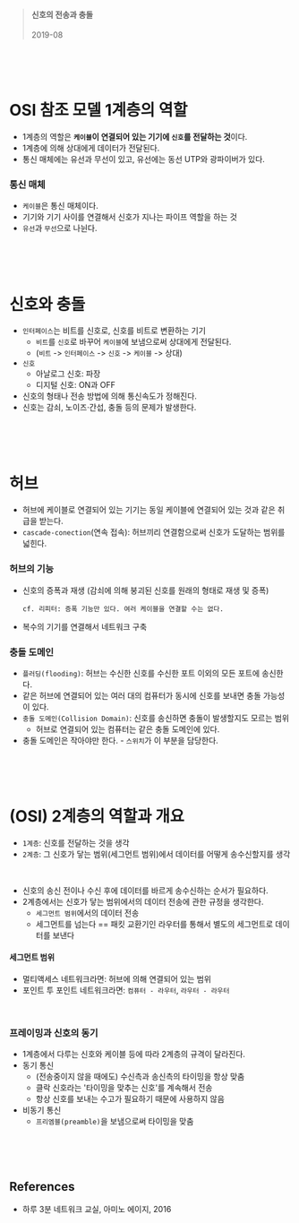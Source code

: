 > #### 신호의 전송과 충돌
> 2019-08

<br><br><br>


# OSI 참조 모델 1계층의 역할

* 1계층의 역할은 **`케이블`이 연결되어 있는 기기에 `신호`를 전달하는 것**이다.
* 1계층에 의해 상대에게 데이터가 전달된다.
* 통신 매체에는 유선과 무선이 있고, 유선에는 동선 UTP와 광파이버가 있다.

### 통신 매체
* `케이블`은 통신 매체이다.
* 기기와 기기 사이를 연결해서 신호가 지나는 파이프 역할을 하는 것
* `유선`과 `무선`으로 나뉜다.

<br><br><br>



# 신호와 충돌

* `인터페이스`는 비트를 신호로, 신호를 비트로 변환하는 기기
  - `비트`를 `신호`로 바꾸어 `케이블`에 보냄으로써 상대에게 전달된다.
  - (`비트` -> `인터페이스` -> `신호` -> `케이블` -> 상대)
* `신호`
  - 아날로그 신호: 파장
  - 디지털 신호: ON과 OFF
* 신호의 형태나 전송 방법에 의해 통신속도가 정해진다.
* 신호는 감쇠, 노이즈·간섭, 충돌 등의 문제가 발생한다.

<br><br><br>



# 허브

* 허브에 케이블로 연결되어 있는 기기는 동일 케이블에 연결되어 있는 것과 같은 취급을 받는다.
* `cascade-conection`(연속 접속): 허브끼리 연결함으로써 신호가 도달하는 범위를 넓힌다.

### 허브의 기능
* 신호의 증폭과 재생 (감쇠에 의해 붕괴된 신호를 원래의 형태로 재생 및 증폭)
  ```
  cf. 리피터: 증폭 기능만 있다. 여러 케이블을 연결할 수는 없다.
  ```
* 복수의 기기를 연결해서 네트워크 구축

### 충돌 도메인
* `플러딩(flooding)`: 허브는 수신한 신호를 수신한 포트 이외의 모든 포트에 송신한다.
* 같은 허브에 연결되어 있는 여러 대의 컴퓨터가 동시에 신호를 보내면 충돌 가능성이 있다.
* `충돌 도메인(Collision Domain)`: 신호를 송신하면 충돌이 발생할지도 모르는 범위
  - 허브로 연결되어 있는 컴퓨터는 같은 충돌 도메인에 있다.
* 충돌 도메인은 작아야만 한다. - `스위치`가 이 부분을 담당한다.

<br><br><br>



# (OSI) 2계층의 역할과 개요

* `1계층`: 신호를 전달하는 것을 생각
* `2계층`: 그 신호가 닿는 범위(세그먼트 범위)에서 데이터를 어떻게 송수신할지를 생각

<br>

* 신호의 송신 전이나 수신 후에 데이터를 바르게 송수신하는 순서가 필요하다.
* 2계층에서는 신호가 닿는 범위에서의 데이터 전송에 관한 규정을 생각한다.
  - `세그먼트 범위`에서의 데이터 전송
  - 세그먼트를 넘는다 == 패킷 교환기인 라우터를 통해서 별도의 세그먼트로 데이터를 보낸다

#### 세그먼트 범위
* 멀티액세스 네트워크라면: 허브에 의해 연결되어 있는 범위
* 포인트 투 포인트 네트워크라면: `컴퓨터 - 라우터`, `라우터 - 라우터`


<br>

### 프레이밍과 신호의 동기
* 1계층에서 다루는 신호와 케이블 등에 따라 2계층의 규격이 달라진다.
* 동기 통신
  - (전송중이지 않을 때에도) 수신측과 송신측의 타이밍을 항상 맞춤
  - 클락 신호라는 '타이밍을 맞추는 신호'를 계속해서 전송
  - 항상 신호를 보내는 수고가 필요하기 때문에 사용하지 않음
* 비동기 통신
  - `프리엠블(preamble)`을 보냄으로써 타이밍을 맞춤

<br><br><br>

## References
* 하루 3분 네트워크 교실, 아미노 에이지, 2016
